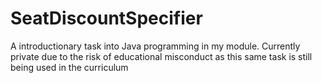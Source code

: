 # SeatDiscountSpecifier
A introductionary task into Java programming in my module. Currently private due to the risk of educational misconduct as this same task is still being used in the curriculum

